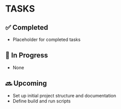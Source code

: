 # TASKS

## ✅ Completed
- Placeholder for completed tasks

## 🚧 In Progress
- None

## 🔜 Upcoming
- Set up initial project structure and documentation
- Define build and run scripts

